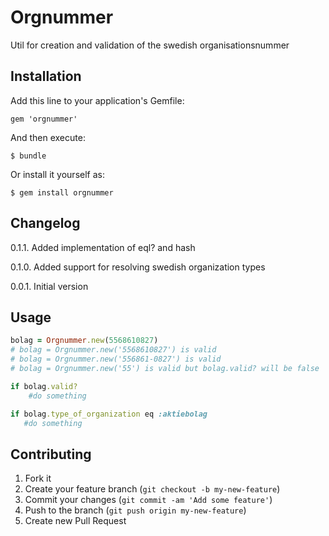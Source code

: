 # Orgnummer

Util for creation and validation of the swedish organisationsnummer

## Installation

Add this line to your application's Gemfile:

    gem 'orgnummer'

And then execute:

    $ bundle

Or install it yourself as:

    $ gem install orgnummer

## Changelog
0.1.1. Added implementation of eql? and hash

0.1.0. Added support for resolving swedish organization types

0.0.1. Initial version



## Usage

```ruby
bolag = Orgnummer.new(5568610827)
# bolag = Orgnummer.new('5568610827') is valid
# bolag = Orgnummer.new('556861-0827') is valid
# bolag = Orgnummer.new('55') is valid but bolag.valid? will be false

if bolag.valid?
    #do something

if bolag.type_of_organization eq :aktiebolag
   #do something

```

## Contributing

1. Fork it
2. Create your feature branch (`git checkout -b my-new-feature`)
3. Commit your changes (`git commit -am 'Add some feature'`)
4. Push to the branch (`git push origin my-new-feature`)
5. Create new Pull Request
